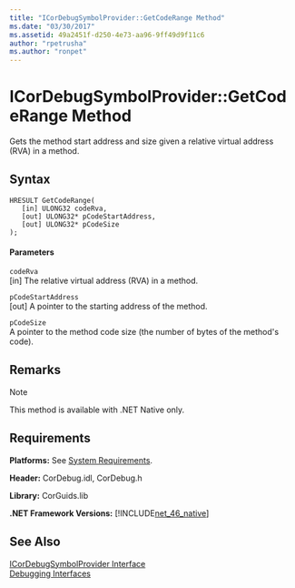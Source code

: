 ```yaml
---
title: "ICorDebugSymbolProvider::GetCodeRange Method"
ms.date: "03/30/2017"
ms.assetid: 49a2451f-d250-4e73-aa96-9ff49d9f11c6
author: "rpetrusha"
ms.author: "ronpet"
---
```

# ICorDebugSymbolProvider::GetCodeRange Method
Gets the method start address and size given a relative virtual address (RVA) in a method.  
  
## Syntax  
  
```  
HRESULT GetCodeRange(  
   [in] ULONG32 codeRva,   
   [out] ULONG32* pCodeStartAddress,   
   [out] ULONG32* pCodeSize  
);  
```  
  
#### Parameters  
 `codeRva`  
 [in] The relative virtual address (RVA) in a method.  
  
 `pCodeStartAddress`  
 [out] A pointer to the starting address of the method.  
  
 `pCodeSize`  
 A pointer to the method code size (the number of bytes of the method's code).  
  
## Remarks  
  
> [!NOTE]
>  This method is available with .NET Native only.  
  
## Requirements  
 **Platforms:** See [System Requirements](../../../../docs/framework/get-started/system-requirements.md).  
  
 **Header:** CorDebug.idl, CorDebug.h  
  
 **Library:** CorGuids.lib  
  
 **.NET Framework Versions:** [!INCLUDE[net_46_native](../../../../includes/net-46-native-md.md)]  
  
## See Also  
 [ICorDebugSymbolProvider Interface](../../../../docs/framework/unmanaged-api/debugging/icordebugsymbolprovider-interface.md)  
 [Debugging Interfaces](../../../../docs/framework/unmanaged-api/debugging/debugging-interfaces.md)
